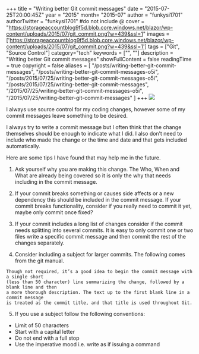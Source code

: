 +++
title = "Writing better Git commit messages"
date = "2015-07-25T20:00:45Z"
year = "2015"
month= "2015-07"
author = "funkysi1701"
authorTwitter = "funkysi1701" #do not include @
cover = "https://storageaccountblog9f5d.blob.core.windows.net/blazor/wp-content/uploads/2015/07/git_commit.png?w=439&ssl=1"
images = ['https://storageaccountblog9f5d.blob.core.windows.net/blazor/wp-content/uploads/2015/07/git_commit.png?w=439&ssl=1']
tags = ["Git",  "Source Control"]
category="tech"
keywords = ["", ""]
description =  "Writing better Git commit messages"
showFullContent = false
readingTime = true
copyright = false
aliases = [
    "/posts/writing-better-git-commit-messages",
    "/posts/writing-better-git-commit-messages-o5i",
    "/posts/2015/07/25/writing-better-git-commit-messages-o5i",
    "/posts/2015/07/25/writing-better-git-commit-messages",
    "/2015/07/25/writing-better-git-commit-messages-o5i",
    "/2015/07/25/writing-better-git-commit-messages"
]
+++
![](https://storageaccountblog9f5d.blob.core.windows.net/blazor/wp-content/uploads/2015/07/git_commit.png?w=439&ssl=1)

I always use source control for my coding changes, however some of my commit messages leave something to be desired.

I always try to write a commit message but I often think that the change themselves should be enough to indicate what I did. I also don’t need to include who made the change or the time and date and that gets included automatically.

Here are some tips I have found that may help me in the future.

1) Ask yourself why you are making this change. The Who, When and What are already being covered so it is only the why that needs including in the commit message.

2) If your commit breaks something or causes side affects or a new dependency this should be included in the commit message. If your commit breaks functionality, consider if you really need to commit it yet, maybe only commit once fixed?

3) If your commit includes a long list of changes consider if the commit needs splitting into several commits. It is easy to only commit one or two files write a specific commit message and then commit the rest of the changes separately.

4) Consider including a subject for larger commits. The following comes from the git manual.
```
Though not required, it’s a good idea to begin the commit message with a single short 
(less than 50 character) line summarizing the change, followed by a blank line and then 
a more thorough description. The text up to the first blank line in a commit message 
is treated as the commit title, and that title is used throughout Git.
```
5) If you use a subject follow the following conventions:

- Limit of 50 characters
- Start with a capital letter
- Do not end with a full stop
- Use the imperative mood i.e. write as if issuing a command